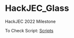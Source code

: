 # HackJEC_Glass
HackJEC 2022 Milestone

To Check Script: [Scripts](1_Milestone/XRSpace/Assets/Scripts)
